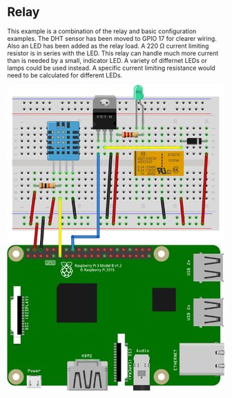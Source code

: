 # Relay
This example is a combination of the relay and basic configuration examples. The DHT sensor has been moved to GPIO 17 for clearer wiring. Also an LED has been added as the relay load. A 220 Ω current limiting resistor is in series with the LED. This relay can handle much more current than is needed by a small, indicator LED. A variety of differnet LEDs or lamps could be used instead. A specific current limiting resistance would need to be calculated for different LEDs.

![Relay Light Sensor Breadboa Example](relay_light_sensor_bb.png)